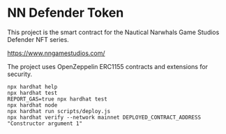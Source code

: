 # NN Defender Token

This project is the smart contract for the Nautical Narwhals Game Studios Defender NFT series.

https://www.nngamestudios.com/

The project uses OpenZeppelin ERC1155 contracts and extensions for security.

```shell
npx hardhat help
npx hardhat test
REPORT_GAS=true npx hardhat test
npx hardhat node
npx hardhat run scripts/deploy.js
npx hardhat verify --network mainnet DEPLOYED_CONTRACT_ADDRESS "Constructor argument 1"
```
